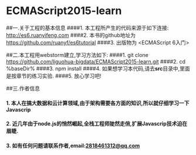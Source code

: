 # ECMAScript2015-learn
##一.关于工程的基本信息
####1. 本工程所产生的代码来源于如下连接:
http://es6.ruanyifeng.com
####2. 本书的github地址为
https://github.com/ruanyf/es6tutorial
####3. 出版物为
<ECMAScript 6入门>


##二.本工程用webstorm建立,学习方法如下:
####1. git clone https://github.com/liguohua-bigdata/ECMAScript2015-learn.git
####2. cd %baseDir%
####3. npm install
####4. 如果想学习本代码,请去<strong>src</strong>目录中,里面是按章节的练习实验.
####5. 放心学习吧!

##三.作者信息
#### 1. 本人在搞大数据和云计算领域,由于架构需要各方面的知识,所以就仔细学习一下Javascrip
#### 2. 近几年由于node.js的悄然崛起,全栈工程师陡然走俏,扩展Javascrip技术迫在眉睫.
#### 3. 如有任何问题请联系作者,email:2818461312@qq.com
